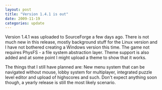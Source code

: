 ```yaml
---
layout: post
title: "Version 1.4.1 is out"
date: 2009-11-19
categories: update
---
```

Version 1.4.1 was uploaded to SourceForge a few days ago. There is not much new in this release, mostly background stuff for the Linux version and I have not bothered creating a Windows version this time. The game not requires PhysFS - a file system abstraction layer. Theme support is also added and at some point I might upload a theme to show that it works.

The things that I still have planned are: New menu system that can be navigated without mouse, lobby system for multiplayer, integrated puzzle level editor and upload of highscores and such. Don't expect anything soon though, a yearly release is still the most likely scenario. 